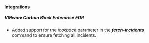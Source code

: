
#### Integrations
##### VMware Carbon Black Enterprise EDR
- Added support for the *lookback* parameter in the ***fetch-incidents*** command to ensure fetching all incidents.
